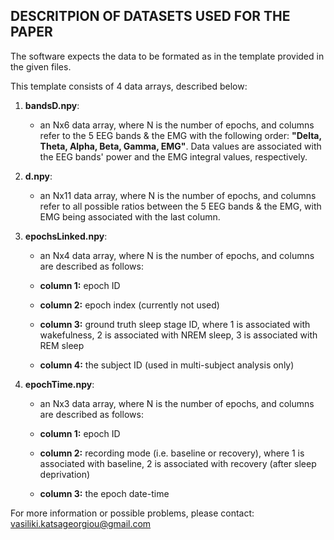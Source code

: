 ## DESCRITPION OF DATASETS USED FOR THE PAPER

The software expects the data to be formated as in the template 
provided in the given files.

This template consists of 4 data arrays, described below:

1. **bandsD.npy**:
	- an Nx6 data array, where N is the number of
	epochs, and columns refer to the 5 EEG bands 
	& the EMG with the following order:
	**"Delta, Theta, Alpha, Beta, Gamma, EMG"**.
	Data values are associated with the EEG bands'
	power and the EMG integral values, respectively.

2. **d.npy**:
	- an Nx11 data array, where N is the number of
	epochs, and columns refer to all possible ratios 
	between the 5 EEG bands & the EMG, with EMG being
	associated with the last column.

3. **epochsLinked.npy**:
	- an Nx4 data array, where N is the number of
	epochs, and columns are described as follows:
	
	- **column 1:** epoch ID
	- **column 2:** epoch index (currently not used)
	- **column 3:** ground truth sleep stage ID, where
				1 is associated with wakefulness,
				2 is associated with NREM sleep,
				3 is associated with REM sleep
	- **column 4:** the subject ID (used in multi-subject
			   analysis only)

4. **epochTime.npy**:
	- an Nx3 data array, where N is the number of
	epochs, and columns are described as follows:
	
	- **column 1:** epoch ID
	- **column 2:** recording mode (i.e. baseline or recovery), where
			   1 is associated with baseline,
			   2 is associated with recovery (after sleep deprivation)
	- **column 3:** the epoch date-time

For more information or possible problems, please contact:
vasiliki.katsageorgiou@gmail.com
    
